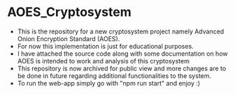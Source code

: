 # AOES_Cryptosystem

- This is the repository for a new cryptosystem project namely Advanced Onion Encryption Standard (AOES).
- For now this implementation is just for educational purposes.
- I have attached the source code along with some documentation on how AOES is intended to work and analysis of this cryptosystem
- This repository is now archived for public view and more changes are to be done in future regarding additional functionalities to the system.
- To run the web-app simply go with "npm run start" and enjoy :)
